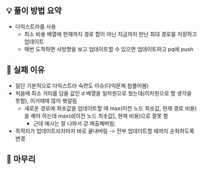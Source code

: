 ## 💡 풀이 방법 요약
- 다익스트라를 사용
    - 최소 비용 배열에 현재까지 경로 합이 아닌 지금까지 만난 최대 경로를 저장하고 업데이트
    - 매번 도착하면 사방향을 보고 업데이트할 수 있으면 업데이트하고 pq에 push


## 👀 실패 이유
- 일단 기본적으로 다익스트라 숙련도 이슈(다익문제 첨풀어봄)
- 처음에 최소 거리를 담을 값인 d 배열을 일차원으로 뒀는데(이차원으로 할 생각을 못함), 이거때매 많이 헷갈림
    - 새로운 경로에 최솟값을 업데이트할 때 max(이전 노드 최솟값, 현재 경로 비용)을 해야 하는데 max(d[이전 노드 최솟값], 현재 비용)으로 잘못 함
        - 근데 예시는 잘 나와서 걍 제출해버림;
- 목적지가 업데이트되자마자 바로 끝내버림 -> 전부 업데이트할 때까지 순회하도록 변경

## 🙂 마무리

